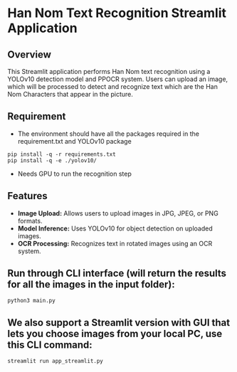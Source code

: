 # Han Nom Text Recognition Streamlit Application

## Overview
This Streamlit application performs Han Nom text recognition using a YOLOv10 detection model and PPOCR system. Users can upload an image, which will be processed to detect and recognize text which are the Han Nom Characters that appear in the picture.

## Requirement
- The environment should have all the packages required in the requirement.txt and YOLOv10 package
  
```
pip install -q -r requirements.txt
pip install -q -e ./yolov10/
```
- Needs GPU to run the recognition step

## Features
- **Image Upload:** Allows users to upload images in JPG, JPEG, or PNG formats.
- **Model Inference:** Uses YOLOv10 for object detection on uploaded images.
- **OCR Processing:** Recognizes text in rotated images using an OCR system.

## Run through CLI interface (will return the results for all the images in the input folder):
`python3 main.py`

## We also support a Streamlit version with GUI that lets you choose images from your local PC, use this CLI command:
`streamlit run app_streamlit.py`



